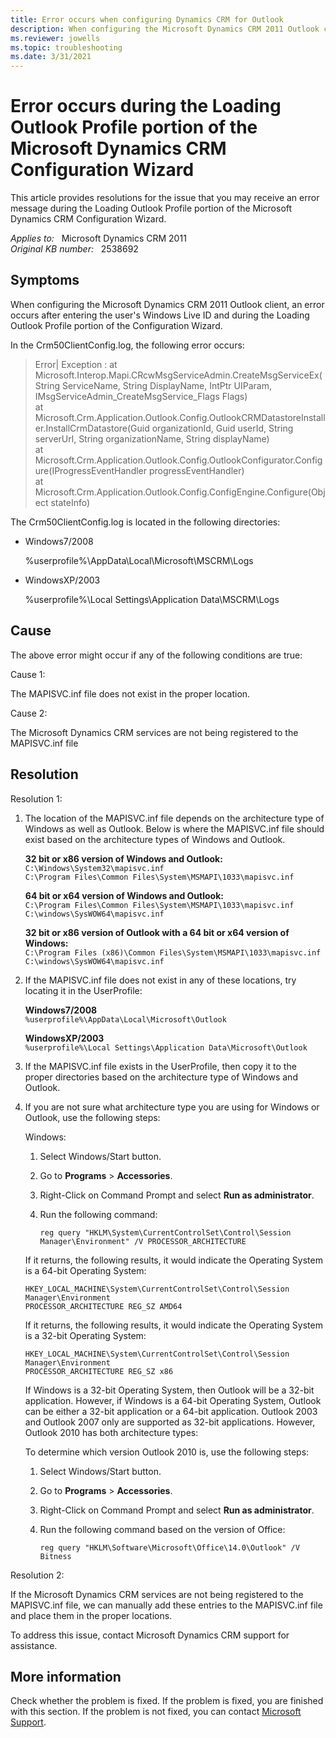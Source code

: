 ```yaml
---
title: Error occurs when configuring Dynamics CRM for Outlook
description: When configuring the Microsoft Dynamics CRM 2011 Outlook client, you receive an error during the Loading Outlook Profile portion of Configuration Wizard.
ms.reviewer: jowells
ms.topic: troubleshooting
ms.date: 3/31/2021
---
```

# Error occurs during the Loading Outlook Profile portion of the Microsoft Dynamics CRM Configuration Wizard

This article provides resolutions for the issue that you may receive an error message during the Loading Outlook Profile portion of the Microsoft Dynamics CRM Configuration Wizard.

_Applies to:_ &nbsp; Microsoft Dynamics CRM 2011  
_Original KB number:_ &nbsp; 2538692

## Symptoms

When configuring the Microsoft Dynamics CRM 2011 Outlook client, an error occurs after entering the user's Windows Live ID and during the Loading Outlook Profile portion of the Configuration Wizard.

In the Crm50ClientConfig.log, the following error occurs:

> Error| Exception : at Microsoft.Interop.Mapi.CRcwMsgServiceAdmin.CreateMsgServiceEx(String ServiceName, String DisplayName, IntPtr UIParam, IMsgServiceAdmin_CreateMsgService_Flags Flags)  
at Microsoft.Crm.Application.Outlook.Config.OutlookCRMDatastoreInstaller.InstallCrmDatastore(Guid organizationId, Guid userId, String serverUrl, String organizationName, String displayName)  
at Microsoft.Crm.Application.Outlook.Config.OutlookConfigurator.Configure(IProgressEventHandler progressEventHandler)  
at Microsoft.Crm.Application.Outlook.Config.ConfigEngine.Configure(Object stateInfo)

The Crm50ClientConfig.log is located in the following directories:

- Windows7/2008

  %userprofile%\AppData\Local\Microsoft\MSCRM\Logs

- WindowsXP/2003

  %userprofile%\Local Settings\Application Data\MSCRM\Logs

## Cause

The above error might occur if any of the following conditions are true:

Cause 1:

The MAPISVC.inf file does not exist in the proper location.

Cause 2:

The Microsoft Dynamics CRM services are not being registered to the MAPISVC.inf file

## Resolution

Resolution 1:

1. The location of the MAPISVC.inf file depends on the architecture type of Windows as well as Outlook. Below is where the MAPISVC.inf file should exist based on the architecture types of Windows and Outlook.

    **32 bit or x86 version of Windows and Outlook:**  
    `C:\Windows\System32\mapisvc.inf`  
    `C:\Program Files\Common Files\System\MSMAPI\1033\mapisvc.inf`

    **64 bit or x64 version of Windows and Outlook:**  
    `C:\Program Files\Common Files\System\MSMAPI\1033\mapisvc.inf`  
    `C:\windows\SysWOW64\mapisvc.inf`

    **32 bit or x86 version of Outlook with a 64 bit or x64 version of Windows:**  
    `C:\Program Files (x86)\Common Files\System\MSMAPI\1033\mapisvc.inf`  
    `C:\windows\SysWOW64\mapisvc.inf`

2. If the MAPISVC.inf file does not exist in any of these locations, try locating it in the UserProfile:

    **Windows7/2008**  
    `%userprofile%\AppData\Local\Microsoft\Outlook`

    **WindowsXP/2003**  
    `%userprofile%\Local Settings\Application Data\Microsoft\Outlook`

3. If the MAPISVC.inf file exists in the UserProfile, then copy it to the proper directories based on the architecture type of Windows and Outlook.

4. If you are not sure what architecture type you are using for Windows or Outlook, use the following steps:

    Windows:

    1. Select Windows/Start button.
    2. Go to **Programs** > **Accessories**.
    3. Right-Click on Command Prompt and select **Run as administrator**.
    4. Run the following command:

       `reg query "HKLM\System\CurrentControlSet\Control\Session Manager\Environment" /V PROCESSOR_ARCHITECTURE`

    If it returns, the following results, it would indicate the Operating System is a 64-bit Operating System:

    `HKEY_LOCAL_MACHINE\System\CurrentControlSet\Control\Session Manager\Environment`  
    `PROCESSOR_ARCHITECTURE REG_SZ AMD64`

    If it returns, the following results, it would indicate the Operating System is a 32-bit Operating System:

    `HKEY_LOCAL_MACHINE\System\CurrentControlSet\Control\Session Manager\Environment`  
    `PROCESSOR_ARCHITECTURE REG_SZ x86`

    If Windows is a 32-bit Operating System, then Outlook will be a 32-bit application. However, if Windows is a 64-bit Operating System, Outlook can be either a 32-bit application or a 64-bit application. Outlook 2003 and Outlook 2007 only are supported as 32-bit applications. However, Outlook 2010 has both architecture types:

    To determine which version Outlook 2010 is, use the following steps:

    1. Select Windows/Start button.
    2. Go to **Programs** > **Accessories**.
    3. Right-Click on Command Prompt and select **Run as administrator**.
    4. Run the following command based on the version of Office:

       `reg query "HKLM\Software\Microsoft\Office\14.0\Outlook" /V Bitness`

Resolution 2:

If the Microsoft Dynamics CRM services are not being registered to the MAPISVC.inf file, we can manually add these entries to the MAPISVC.inf file and place them in the proper locations.

To address this issue, contact Microsoft Dynamics CRM support for assistance.

## More information

Check whether the problem is fixed. If the problem is fixed, you are finished with this section. If the problem is not fixed, you can contact [Microsoft Support](https://support.microsoft.com/contactus).
